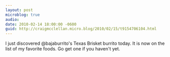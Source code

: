 ```yaml
---
layout: post
microblog: true
audio: 
date: 2010-02-14 18:00:00 -0600
guid: http://craigmcclellan.micro.blog/2010/02/15/t9154706104.html
---
```

I just discovered @bajaburrito's Texas Brisket burrito today.  It is now on the list of my favorite foods.  Go get one if you haven't yet.
